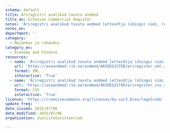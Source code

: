 ```yaml
---
schema: default
title: Äriregistri avalikud tasuta andmed
title_en: Estonian Commercial Register
notes: 'Äriregistri avalikud tasuta andmed [ettevõtja (ühingu) nimi, registrikood, käibemaksukohustuslase number, staatus, aadress, link ettevõtja andmetele]'
notes_en:
department: ''
category:
  - Majandus ja rahandus
category_en:
  - Economy and Finance
resources:
  - name: 'Äriregistri avalikud tasuta andmed [ettevõtja (ühingu) nimi, registrikood, käibemaksukohustuslase number, staatus, aadress, link ettevõtja andmetele]'
    url: 'https://avaandmed.rik.ee/andmed/ARIREGISTER/ariregister_xml.zip'
    format: XML
    interactive: 'True'
  - name: 'Äriregistri avalikud tasuta andmed [ettevõtja (ühingu) nimi, registrikood, käibemaksukohustuslase number, staatus, aadress, link ettevõtja andmetele]'
    url: 'https://avaandmed.rik.ee/andmed/ARIREGISTER/ariregister_csv.zip'
    format: CSV
    interactive: 'True'
license: 'https://creativecommons.org/licenses/by-sa/3.0/ee/legalcode'
update_freq: ''
date_issued: 2015/07/06
date_modified: 2015/07/06
organization: Justiitsministeerium

---
```

